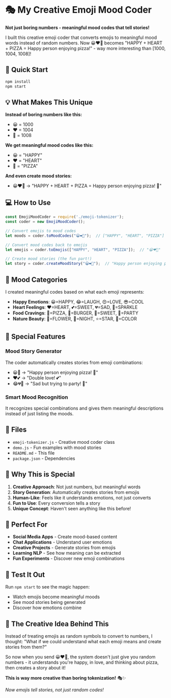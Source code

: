 # 🎭 My Creative Emoji Mood Coder

**Not just boring numbers - meaningful mood codes that tell stories!** 

I built this creative emoji coder that converts emojis to meaningful mood words instead of random numbers. Now 😀❤🍕 becomes "HAPPY + HEART + PIZZA = Happy person enjoying pizza!" - way more interesting than [1000, 1004, 1008]!

## 🚀 Quick Start
```bash
npm install
npm start
```

## 💡 What Makes This Unique

**Instead of boring numbers like this:**
- 😀 = 1000
- ❤ = 1004  
- 🍕 = 1008

**We get meaningful mood codes like this:**
- 😀 = "HAPPY"
- ❤ = "HEART"
- 🍕 = "PIZZA"

**And even create mood stories:**
- 😀❤🍕 → "HAPPY + HEART + PIZZA = Happy person enjoying pizza! 🍕"

## 💻 How to Use
```javascript
const EmojiMoodCoder = require('./emoji-tokenizer');
const coder = new EmojiMoodCoder();

// Convert emojis to mood codes
let moods = coder.toMoodCodes("😀❤🍕");  // ["HAPPY", "HEART", "PIZZA"]

// Convert mood codes back to emojis
let emojis = coder.toEmojis(["HAPPY", "HEART", "PIZZA"]);  // "😀❤🍕"

// Create mood stories (the fun part!)
let story = coder.createMoodStory("😀❤🍕");  // "Happy person enjoying pizza! 🍕"
```

## 🎨 Mood Categories

I created meaningful codes based on what each emoji represents:

- **Happy Emotions**: 😀=HAPPY, 😂=LAUGH, 😍=LOVE, 😎=COOL
- **Heart Feelings**: ❤=HEART, 💕=SWEET, 💔=SAD, 💖=SPARKLE  
- **Food Cravings**: 🍕=PIZZA, 🍔=BURGER, 🍦=SWEET, 🍺=PARTY
- **Nature Beauty**: 🌺=FLOWER, 🌙=NIGHT, ⭐=STAR, 🌈=COLOR

## 🌟 Special Features

### **Mood Story Generator**
The coder automatically creates stories from emoji combinations:
- 😀🍕 → "Happy person enjoying pizza! 🍕"
- ❤💕 → "Double love! 💕"
- 😂💔🍺 → "Sad but trying to party! 🍺"

### **Smart Mood Recognition**
It recognizes special combinations and gives them meaningful descriptions instead of just listing the moods.

## 📁 Files
- `emoji-tokenizer.js` - Creative mood coder class
- `demo.js` - Fun examples with mood stories
- `README.md` - This file
- `package.json` - Dependencies

## 🎯 Why This is Special

1. **Creative Approach**: Not just numbers, but meaningful words
2. **Story Generation**: Automatically creates stories from emojis
3. **Human-Like**: Feels like it understands emotions, not just converts
4. **Fun to Use**: Every conversion tells a story
5. **Unique Concept**: Haven't seen anything like this before!

## 🚀 Perfect For
- **Social Media Apps** - Create mood-based content
- **Chat Applications** - Understand user emotions
- **Creative Projects** - Generate stories from emojis
- **Learning NLP** - See how meaning can be extracted
- **Fun Experiments** - Discover new emoji combinations

## 🧪 Test It Out
Run `npm start` to see the magic happen:
- Watch emojis become meaningful moods
- See mood stories being generated
- Discover how emotions combine

## 💭 The Creative Idea Behind This

Instead of treating emojis as random symbols to convert to numbers, I thought: "What if we could understand what each emoji means and create stories from them?" 

So now when you send 😀❤🍕, the system doesn't just give you random numbers - it understands you're happy, in love, and thinking about pizza, then creates a story about it!

**This is way more creative than boring tokenization!** 🎭✨

*Now emojis tell stories, not just random codes!*
